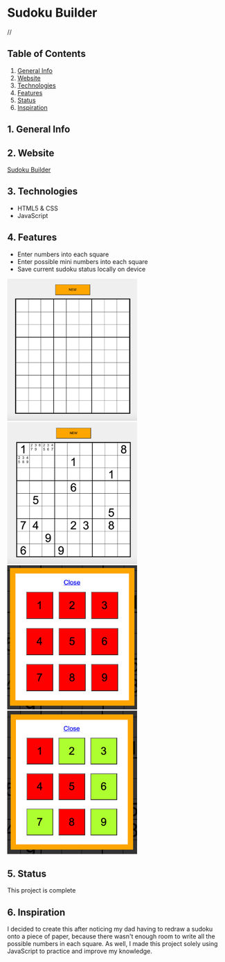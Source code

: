 # Sudoku Builder

//


## Table of Contents
1. [General Info](#1-general-info)
2. [Website](#2-website)
3. [Technologies](#3-technologies)
4. [Features](#4-features)
5. [Status](#5-status)
6. [Inspiration](#6-inspiration)


## 1. General Info


## 2. Website
[Sudoku Builder](sudokubuilder.epizy.com)


## 3. Technologies
- HTML5 & CSS
- JavaScript


## 4. Features
- Enter numbers into each square
- Enter possible mini numbers into each square
- Save current sudoku status locally on device

<img src="./images/Sudoku_New.png" alt="Blank 9x9 Sudoku" width=300 height=auto />
<img src="./images/Sudoku_Ongoing.png" alt="Blank 9x9 Sudoku" width=300 height=auto />
<img src="./images/Value_Selector_None.png" alt="Blank 9x9 Sudoku" width=300 height=auto />
<img src="./images/Value_Selector_Multiple.png" alt="Blank 9x9 Sudoku" width=300 height=auto />


## 5. Status
This project is complete


## 6. Inspiration
I decided to create this after noticing my dad having to redraw a sudoku onto a piece of paper, because there wasn't enough room to write all the possible numbers in each square.  As well, I made this project solely using JavaScript to practice and improve my knowledge. 
